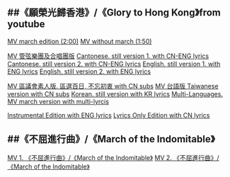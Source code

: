 ##《願榮光歸香港》/《Glory to Hong Kong》from youtube
----
[MV march edition (2:00)](https://youtu.be/YxptkMBYk2A)
[MV without march (1:50)](https://youtu.be/y7yRDOLCy4Y)

[MV 管弦樂團及合唱團版](https://youtu.be/oUIDL4SB60g)
[Cantonese. still version 1. with CN-ENG lyrics](https://youtu.be/FXGoN6xBeD0)
[Cantonese. still version 2. with CN-ENG lyrics](https://youtu.be/UaFW41tdxXY)
[English. still version 1. with ENG lyrics](https://youtu.be/jXZNOecZreY)
[English. still version 2. with ENG lyrics](https://youtu.be/6yjLlYNFKCg)


[MV 區議會素人版. 區選百日, 不忘初衷 with CN subs](https://youtu.be/n846HFPFziU)
[MV 台語版 Taiwanese version with CN subs](https://youtu.be/XlIgPbIksmc)
[Korean. still version with KR lyrics](https://youtu.be/3R268czrPaE)
[Multi-Languages. MV march version with multi-lyrcis](https://youtu.be/7y5JOd7jWqk)


[Instrumental Edition with ENG lyrics](https://youtu.be/e1Qy-WHErOE)
[Lyrics Only Edition with CN lyrics](https://youtu.be/TvNRAefh3SE)



##《不屈進行曲》/《March of the Indomitable》 
----
[MV 1. 《不屈進行曲》/《March of the Indomitable》](https://youtu.be/n6nm4NKYHDw)
[MV 2. 《不屈進行曲》/《March of the Indomitable》](https://youtu.be/ryqGOGig_AI)
